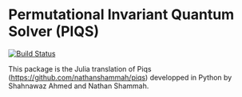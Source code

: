 # Permutational Invariant Quantum Solver (PIQS)

[![Build Status](https://github.com/YanisLeFur/Piqs.jl/actions/workflows/CI.yml/badge.svg?branch=main)](https://github.com/YanisLeFur/Piqs.jl/actions/workflows/CI.yml?query=branch%3Amain)


This package is the Julia translation of Piqs (https://github.com/nathanshammah/piqs) developped in Python by Shahnawaz Ahmed and Nathan Shammah.
